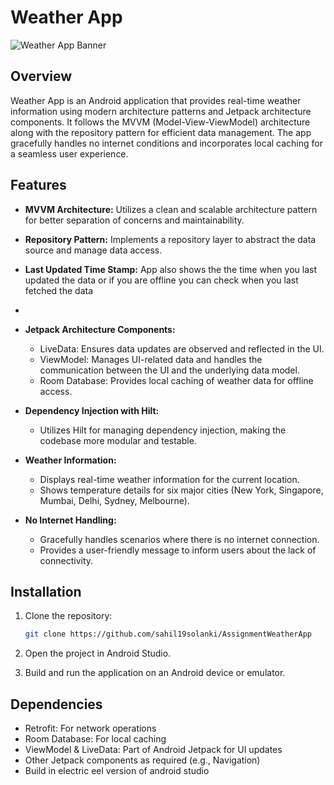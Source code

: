 # Weather App

![Weather App Banner](app_banner.png)

## Overview

Weather App is an Android application that provides real-time weather information using modern architecture patterns and Jetpack architecture components. It follows the MVVM (Model-View-ViewModel) architecture along with the repository pattern for efficient data management. The app gracefully handles no internet conditions and incorporates local caching for a seamless user experience.

## Features

- **MVVM Architecture:** Utilizes a clean and scalable architecture pattern for better separation of concerns and maintainability.

- **Repository Pattern:** Implements a repository layer to abstract the data source and manage data access.

- **Last Updated Time Stamp:** App also shows the the time when you last updated the data or if you are offline you can check when you last fetched the data 
- 
- **Jetpack Architecture Components:**
  - LiveData: Ensures data updates are observed and reflected in the UI.
  - ViewModel: Manages UI-related data and handles the communication between the UI and the underlying data model.
  - Room Database: Provides local caching of weather data for offline access.

- **Dependency Injection with Hilt:**
  - Utilizes Hilt for managing dependency injection, making the codebase more modular and testable.

- **Weather Information:**
  - Displays real-time weather information for the current location.
  - Shows temperature details for six major cities (New York, Singapore, Mumbai, Delhi, Sydney, Melbourne).

- **No Internet Handling:**
  - Gracefully handles scenarios where there is no internet connection.
  - Provides a user-friendly message to inform users about the lack of connectivity.


## Installation

1. Clone the repository:

    ```bash
    git clone https://github.com/sahil19solanki/AssignmentWeatherApp
    ```

2. Open the project in Android Studio.

3. Build and run the application on an Android device or emulator.

## Dependencies

- Retrofit: For network operations
- Room Database: For local caching
- ViewModel & LiveData: Part of Android Jetpack for UI updates
- Other Jetpack components as required (e.g., Navigation)
- Build in electric eel version of android studio

